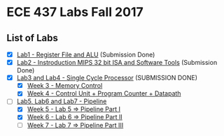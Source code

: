 # ECE 437 Labs Fall 2017

## List of Labs
-	[x] [Lab1 - Register File and ALU](https://github.com/maheshbabugorantla/ECE437/releases/tag/lab1) (Submission Done)
-	[x] [Lab2 - Instroduction MIPS 32 bit ISA and Software Tools](https://github.com/maheshbabugorantla/ECE437/releases/tag/lab2) (Submission Done)
-	[X] [Lab3 and Lab4	- Single Cycle Processor](https://github.com/maheshbabugorantla/ECE437/releases/tag/lab3) (SUBMISSION DONE)
	-	[X] [Week 3 - Memory Control](https://github.com/maheshbabugorantla/ECE437/releases/tag/Lab3)
	-	[X] [Week 4 - Control Unit + Program Counter + Datapath](https://github.com/maheshbabugorantla/ECE437/releases/tag/Lab4)
-	[ ] [Lab5, Lab6 and Lab7 - Pipeline](https://github.com/maheshbabugorantla/ECE437/tree/master/Lab5)
	-	[x] [Week 5 - Lab 5 => Pipeline Part I](https://github.com/maheshbabugorantla/ECE437/releases/tag/Lab5)
	-	[x] [Week 6 - Lab 6 => Pipeline Part II](https://github.com/maheshbabugorantla/ECE437/releases/tag/Lab6)
	-	[ ] [Week 7 - Lab 7 => Pipeline Part III](https://github.com/maheshbabugorantla/ECE437/releases/tag/Lab7)
